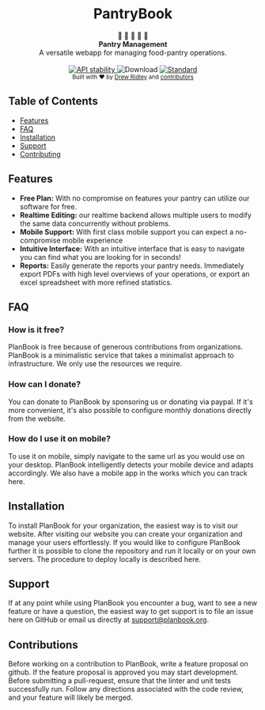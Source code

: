 <h1 align="center">PantryBook</h1>

<div align="center">
  🍲 🍲 🍲  🥄  🥄 
</div>
<div align="center">
  <strong>Pantry Management</strong>
</div>
<div align="center">
  A versatile webapp for managing food-pantry operations.
</div>

<br />

<div align="center">
  <!-- Stability -->
  <a href="https://nodejs.org/api/documentation.html#documentation_stability_index">
    <img src="https://img.shields.io/badge/stability-experimental-orange.svg?style=flat-square"
      alt="API stability" />
  </a>
  <!-- Build Status -->
  <!-- Test Coverage -->
  <!-- Downloads -->
    <img src="https://img.shields.io/github/downloads/drewdapilot/pantrybook/total"
      alt="Download" />
  <!-- Standard -->
  <a href="https://standardjs.com">
    <img src="https://img.shields.io/badge/code%20style-standard-brightgreen.svg?style=flat-square"
      alt="Standard" />
  </a>
</div>

<div align="center">
  <sub>Built with ❤︎ by
  <a href="https://github.com/DrewDaPilot">Drew Ridley</a> and
  <a href="https://github.com/drewdapilot/pantrybook/graphs/contributors">
    contributors
  </a>
</sub>
</div>

## Table of Contents
- [Features](#features)
- [FAQ](#faq)
- [Installation](#installation)
- [Support](#support)
- [Contributing](#contributions)

## Features
- __Free Plan:__ With no compromise on features your pantry can utilize our software for free.
- __Realtime Editing:__ our realtime backend allows multiple users to modify the same data concurrently without problems.
- __Mobile Support:__ With first class mobile support you can expect a no-compromise mobile experience
- __Intuitive Interface:__ With an intuitive interface that is easy to navigate you can find what you are looking for in seconds!
- __Reports:__ Easily generate the reports your pantry needs. Immediately export PDFs with high level
overviews of your operations, or export an excel spreadsheet with more refined statistics.

## FAQ
### How is it free?
PlanBook is free because of generous contributions from organizations.
PlanBook is a minimalistic service that takes a minimalist approach to infrastructure.
We only use the resources we require.

### How can I donate?
You can donate to PlanBook by sponsoring us or donating via paypal.
If it's more convenient, it's also possible to configure monthly donations directly
from the website.


### How do I use it on mobile?
To use it on mobile, simply navigate to the same url as you would use on your desktop.
PlanBook intelligently detects your mobile device and adapts accordingly.
We also have a mobile app in the works which you can track here.

## Installation
To install PlanBook for your organization, the easiest way is to visit our website.
After visiting our website you can create your organization and manage your users effortlessly.
If you would like to configure PlanBook further it is possible to clone the repository
and run it locally or on your own servers. The procedure to deploy locally is described here.

## Support

If at any point while using PlanBook you encounter a bug, want to see a new feature 
or have a question, the easiest way to get support is to file an issue here on GitHub
or email us directly at support@planbook.org.

## Contributions

Before working on a contribution to PlanBook, write a feature proposal on github. If the feature
proposal is approved you may start development. Before submitting a pull-request, ensure that
the linter and unit tests successfully run. Follow any directions associated with the code 
review, and your feature will likely be merged.
